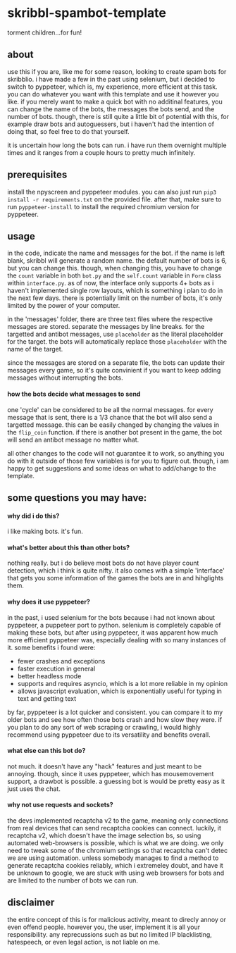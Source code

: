 # skribbl-spambot-template
torment children...for fun!
## about
use this if you are, like me for some reason, looking to create spam bots for skribblio. i have made a few in the past using selenium, but i decided to switch to pyppeteer, which is, my experience, more efficient at this task. you can do whatever you want with this template and use it however you like. if you merely want to make a quick bot with no additinal features, you can change the name of the bots, the messages the bots send, and the number of bots. though, there is still quite a little bit of potential with this, for example draw bots and autoguessers, but i haven't had the intention of doing that, so feel free to do that yourself.

it is uncertain how long the bots can run. i have run them overnight multiple times and it ranges from a couple hours to pretty much infinitely. 

## prerequisites
install the npyscreen and pyppeteer modules. you can also just run `pip3 install -r requirements.txt` on the provided file. after that, make sure to run `pyppeteer-install` to install the required chromium version for pyppeteer. 

## usage
in the code, indicate the name and messages for the bot. if the name is left blank, skribbl will generate a random name. the default number of bots is 6, but you can change this. though, when changing this, you have to change the `count` variable in both `bot.py` and the `self.count` variable in `Form` class within `interface.py`. as of now, the interface only supports 4+ bots as i haven't implemented single row layouts, which is something i plan to do in the next few days. there is potentially limit on the number of bots, it's only limited by the power of your computer. 

in the 'messages' folder, there are three text files where the respective messages are stored. separate the messages by line breaks. for the targetted and antibot messages, use `placeholder` as the literal placeholder for the target. the bots will automatically replace those `placeholder` with the name of the target. 

since the messages are stored on a separate file, the bots can update their messages every game, so it's quite convinient if you want to keep adding messages without interrupting the bots.
#### how the bots decide what messages to send
one 'cycle' can be considered to be all the normal messages. for every message that is sent, there is a 1/3 chance that the bot will also send a targetted message. this can be easily changed by changing the values in the `flip_coin` function. if there is another bot present in the game, the bot will send an antibot message no matter what. 

all other changes to the code will not guarantee it to work, so anything you do with it outside of those few variables is for you to figure out. though, i am happy to get suggestions and some ideas on what to add/change to the template.

## some questions you may have:
#### why did i do this?
i like making bots. it's fun.
#### what's better about this than other bots?
nothing really.  but i do believe most bots do not have player count detection, which i think is quite nifty. it also comes with a simple 'interface' that gets you some information of the games the bots are in and hihglights them.
#### why does it use pyppeteer?
in the past, i used selenium for the bots because i had not known about pyppeteer, a puppeteer port to python. selenium is completely capable of making these bots, but after using pyppeteer, it was apparent how much more efficient pyppeteer was, especially dealing with so many instances of it. some benefits i found were:
- fewer crashes and exceptions
- faster execution in general
- better headless mode
- supports and requires asyncio, which is a lot more reliable in my opinion
- allows javascript evaluation, which is exponentially useful for typing in text and getting text

by far, pyppeteer is a lot quicker and consistent. you can compare it to my older bots and see how often those bots crash and how slow they were. if you plan to do any sort of web scraping or crawling, i would highly recommend using pyppeteer due to its versatility and benefits overall.
#### what else can this bot do?
not much. it doesn't have any "hack" features and just meant to be annoying. though, since it uses pyppeteer, which has mousemovement support, a drawbot is possible. a guessing bot is would be pretty easy as it just uses the chat.
#### why not use requests and sockets?
the devs implemented recaptcha v2 to the game, meaning only connections from real devices that can send recaptcha cookies can connect. luckily, it recaptcha v2, which doesn't have the image selection bs, so using automated web-browsers is possible, which is what we are doing. we only need to tweak some of the chromium settings so that recaptcha can't detec we are using automation. unless somebody manages to find a method to generate recaptcha cookies reliably, which i extremeley doubt, and have it be unknown to google, we are stuck with using web browsers for bots and are limited to the number of bots we can run.

## disclaimer
the entire concept of this is for malicious activity, meant to direcly annoy or even offend people. however you, the user, implement it is all your responsibility. any reprecussions such as but no limited IP blacklisting, hatespeech, or even legal action, is not liable on me. 
